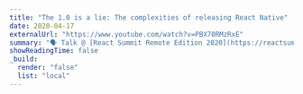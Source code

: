```yaml
---
title: "The 1.0 is a lie: The complexities of releasing React Native"
date: 2020-04-17
externalUrl: "https://www.youtube.com/watch?v=PBX70RMzRxE"
summary: "🗣 Talk @ [React Summit Remote Edition 2020](https://reactsummit.com/) - [slides](https://speakerdeck.com/kelset/the-1-dot-0-is-a-lie)"
showReadingTime: false
_build:
  render: "false"
  list: "local"
---
```

